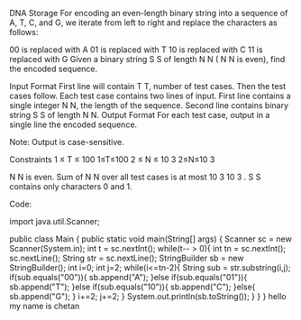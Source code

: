 DNA Storage
For encoding an even-length binary string into a sequence of A, T, C, and G, we iterate from left to right and replace the characters as follows:

00 is replaced with A
01 is replaced with T
10 is replaced with C
11 is replaced with G
Given a binary string 
S
S of length 
N
N (
N
N is even), find the encoded sequence.

Input Format
First line will contain 
T
T, number of test cases. Then the test cases follow.
Each test case contains two lines of input.
First line contains a single integer 
N
N, the length of the sequence.
Second line contains binary string 
S
S of length 
N
N.
Output Format
For each test case, output in a single line the encoded sequence.

Note: Output is case-sensitive.

Constraints
1
≤
T
≤
100
1≤T≤100
2
≤
N
≤
10
3
2≤N≤10 
3
 
N
N is even.
Sum of 
N
N over all test cases is at most 
10
3
10 
3
 .
S
S contains only characters 0 and 1.

Code:

import java.util.Scanner;

public class Main {
    public static void main(String[] args) {
        Scanner sc = new Scanner(System.in);
        int t = sc.nextInt();
        while(t-- > 0){
            int tn = sc.nextInt();
            sc.nextLine();
            String str = sc.nextLine();
            StringBuilder sb = new StringBuilder();
            int i=0;
            int j=2;
            while(i<=tn-2){
                String sub = str.substring(i,j);
                if(sub.equals("00")){
                    sb.append("A");
                }else if(sub.equals("01")){
                    sb.append("T");
                }else if(sub.equals("10")){
                    sb.append("C");
                }else{
                    sb.append("G");
                }
                i+=2;
                j+=2;
            }
            System.out.println(sb.toString());
        }
    }
}
hello my name is chetan
